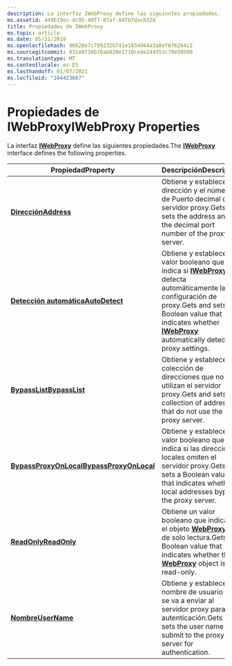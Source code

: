 ```yaml
---
description: La interfaz IWebProxy define las siguientes propiedades.
ms.assetid: 449b19ec-dc95-40f7-87af-84fb7dacb328
title: Propiedades de IWebProxy
ms.topic: article
ms.date: 05/31/2018
ms.openlocfilehash: 96628e7c799232b741e1834964a3a8ef6f6264c2
ms.sourcegitcommit: 831e8f3db78ab820e1710cede244553c70e50500
ms.translationtype: MT
ms.contentlocale: es-ES
ms.lasthandoff: 01/07/2021
ms.locfileid: "104423667"
---
```

# <a name="iwebproxy-properties"></a><span data-ttu-id="61216-103">Propiedades de IWebProxy</span><span class="sxs-lookup"><span data-stu-id="61216-103">IWebProxy Properties</span></span>

<span data-ttu-id="61216-104">La interfaz [**IWebProxy**](/windows/desktop/api/Wuapi/nn-wuapi-iwebproxy) define las siguientes propiedades.</span><span class="sxs-lookup"><span data-stu-id="61216-104">The [**IWebProxy**](/windows/desktop/api/Wuapi/nn-wuapi-iwebproxy) interface defines the following properties.</span></span>



| <span data-ttu-id="61216-105">Propiedad</span><span class="sxs-lookup"><span data-stu-id="61216-105">Property</span></span>                                                   | <span data-ttu-id="61216-106">Descripción</span><span class="sxs-lookup"><span data-stu-id="61216-106">Description</span></span>                                                                                                               |
|------------------------------------------------------------|---------------------------------------------------------------------------------------------------------------------------|
| [<span data-ttu-id="61216-107">**Dirección**</span><span class="sxs-lookup"><span data-stu-id="61216-107">**Address**</span></span>](/windows/desktop/api/Wuapi/nf-wuapi-iwebproxy-get_address)                       | <span data-ttu-id="61216-108">Obtiene y establece la dirección y el número de Puerto decimal del servidor proxy.</span><span class="sxs-lookup"><span data-stu-id="61216-108">Gets and sets the address and the decimal port number of the proxy server.</span></span>                                                |
| [<span data-ttu-id="61216-109">**Detección automática**</span><span class="sxs-lookup"><span data-stu-id="61216-109">**AutoDetect**</span></span>](/windows/desktop/api/Wuapi/nf-wuapi-iwebproxy-get_autodetect)                 | <span data-ttu-id="61216-110">Obtiene y establece un valor booleano que indica si [**IWebProxy**](/windows/desktop/api/Wuapi/nn-wuapi-iwebproxy) detecta automáticamente la configuración de proxy.</span><span class="sxs-lookup"><span data-stu-id="61216-110">Gets and sets a Boolean value that indicates whether [**IWebProxy**](/windows/desktop/api/Wuapi/nn-wuapi-iwebproxy) automatically detects proxy settings.</span></span> |
| [<span data-ttu-id="61216-111">**BypassList**</span><span class="sxs-lookup"><span data-stu-id="61216-111">**BypassList**</span></span>](/windows/desktop/api/Wuapi/nf-wuapi-iwebproxy-get_bypasslist)                 | <span data-ttu-id="61216-112">Obtiene y establece una colección de direcciones que no utilizan el servidor proxy.</span><span class="sxs-lookup"><span data-stu-id="61216-112">Gets and sets a collection of addresses that do not use the proxy server.</span></span>                                                 |
| [<span data-ttu-id="61216-113">**BypassProxyOnLocal**</span><span class="sxs-lookup"><span data-stu-id="61216-113">**BypassProxyOnLocal**</span></span>](/windows/desktop/api/Wuapi/nf-wuapi-iwebproxy-get_bypassproxyonlocal) | <span data-ttu-id="61216-114">Obtiene y establece un valor booleano que indica si las direcciones locales omiten el servidor proxy.</span><span class="sxs-lookup"><span data-stu-id="61216-114">Gets and sets a Boolean value that indicates whether local addresses bypass the proxy server.</span></span>                             |
| [<span data-ttu-id="61216-115">**ReadOnly**</span><span class="sxs-lookup"><span data-stu-id="61216-115">**ReadOnly**</span></span>](/windows/desktop/api/Wuapi/nf-wuapi-iwebproxy-get_readonly)                     | <span data-ttu-id="61216-116">Obtiene un valor booleano que indica si el objeto [**WebProxy**](/windows/desktop/api/Wuapi/nn-wuapi-iwebproxy) es de solo lectura.</span><span class="sxs-lookup"><span data-stu-id="61216-116">Gets a Boolean value that indicates whether the [**WebProxy**](/windows/desktop/api/Wuapi/nn-wuapi-iwebproxy) object is read-only.</span></span>                        |
| [<span data-ttu-id="61216-117">**Nombre**</span><span class="sxs-lookup"><span data-stu-id="61216-117">**UserName**</span></span>](/windows/desktop/api/Wuapi/nf-wuapi-iwebproxy-get_username)                     | <span data-ttu-id="61216-118">Obtiene y establece el nombre de usuario que se va a enviar al servidor proxy para la autenticación.</span><span class="sxs-lookup"><span data-stu-id="61216-118">Gets and sets the user name to submit to the proxy server for authentication.</span></span>                                             |



 

 

 



